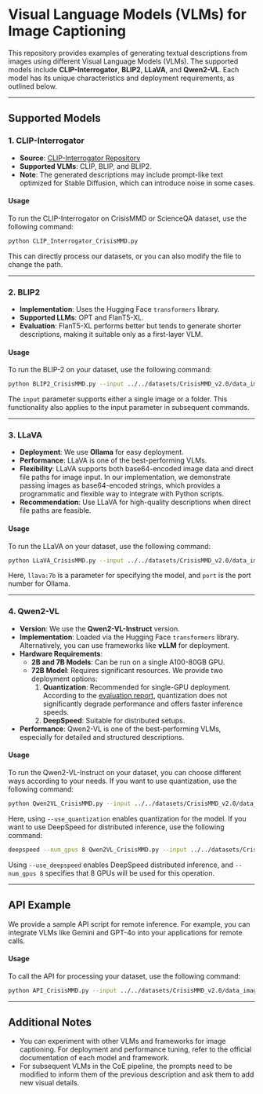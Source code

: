 # Visual Language Models (VLMs) for Image Captioning

This repository provides examples of generating textual descriptions from images using different Visual Language Models (VLMs). The supported models include **CLIP-Interrogator**, **BLIP2**, **LLaVA**, and **Qwen2-VL**. Each model has its unique characteristics and deployment requirements, as outlined below.

---

## Supported Models

### 1. **CLIP-Interrogator**
- **Source**: [CLIP-Interrogator Repository](https://github.com/pharmapsychotic/clip-interrogator)
- **Supported VLMs**: CLIP, BLIP, and BLIP2.
- **Note**: The generated descriptions may include prompt-like text optimized for Stable Diffusion, which can introduce noise in some cases.

#### Usage
To run the CLIP-Interrogator on CrisisMMD or ScienceQA dataset, use the following command:
```bash
python CLIP_Interrogator_CrisisMMD.py
```
This can directly process our datasets, or you can also modify the file to change the path.

---

### 2. **BLIP2**
- **Implementation**: Uses the Hugging Face `transformers` library.
- **Supported LLMs**: OPT and FlanT5-XL.
- **Evaluation**: FlanT5-XL performs better but tends to generate shorter descriptions, making it suitable only as a first-layer VLM.

#### Usage
To run the BLIP-2 on your dataset, use the following command:
```bash
python BLIP2_CrisisMMD.py --input ../../datasets/CrisisMMD_v2.0/data_image --model_type flan-t5
```
The `input` parameter supports either a single image or a folder. This functionality also applies to the input parameter in subsequent commands.

---

### 3. **LLaVA**
- **Deployment**: We use **Ollama** for easy deployment.
- **Performance**: LLaVA is one of the best-performing VLMs.
- **Flexibility**: LLaVA supports both base64-encoded image data and direct file paths for image input. In our implementation, we demonstrate passing images as base64-encoded strings, which provides a programmatic and flexible way to integrate with Python scripts.
- **Recommendation**: Use LLaVA for high-quality descriptions when direct file paths are feasible.

#### Usage
To run the LLaVA on your dataset, use the following command:
```bash
python LLaVA_CrisisMMD.py --input ../../datasets/CrisisMMD_v2.0/data_image --model llava:7b --port 11434
```
Here, `llava:7b` is a parameter for specifying the model, and `port` is the port number for Ollama.

---

### 4. **Qwen2-VL**
- **Version**: We use the **Qwen2-VL-Instruct** version.
- **Implementation**: Loaded via the Hugging Face `transformers` library. Alternatively, you can use frameworks like **vLLM** for deployment.
- **Hardware Requirements**:
  - **2B and 7B Models**: Can be run on a single A100-80GB GPU.
  - **72B Model**: Requires significant resources. We provide two deployment options:
    1. **Quantization**: Recommended for single-GPU deployment. According to the [evaluation report](https://modelscope.cn/models/Qwen/Qwen2.5-VL-72B-Instruct), quantization does not significantly degrade performance and offers faster inference speeds.
    2. **DeepSpeed**: Suitable for distributed setups.
- **Performance**: Qwen2-VL is one of the best-performing VLMs, especially for detailed and structured descriptions.

#### Usage
To run the Qwen2-VL-Instruct on your dataset, you can choose different ways according to your needs.
If you want to use quantization, use the following command:
```bash
python Qwen2VL_CrisisMMD.py --input ../../datasets/CrisisMMD_v2.0/data_image --model qwen2-vl-instruct:72b --use_quantization
```
Here, using `--use_quantization` enables quantization for the model.
If you want to use DeepSpeed for distributed inference, use the following command:
```bash
deepspeed --num_gpus 8 Qwen2VL_CrisisMMD.py --input ../../datasets/CrisisMMD_v2.0/data_image --model qwen2-vl-instruct:72b --use_deepspeed
```
Using `--use_deepspeed` enables DeepSpeed distributed inference, and `--num_gpus 8` specifies that 8 GPUs will be used for this operation.

---

## API Example
We provide a sample API script for remote inference. For example, you can integrate VLMs like Gemini and GPT-4o into your applications for remote calls.

#### Usage
To call the API for processing your dataset, use the following command:
```bash
python API_CrisisMMD.py --input ../../datasets/CrisisMMD_v2.0/data_image
```

---

## Additional Notes
- You can experiment with other VLMs and frameworks for image captioning. For deployment and performance tuning, refer to the official documentation of each model and framework.
- For subsequent VLMs in the CoE pipeline, the prompts need to be modified to inform them of the previous description and ask them to add new visual details.
